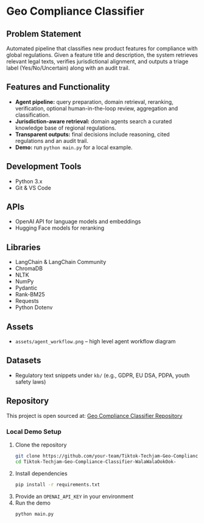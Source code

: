 # Geo Compliance Classifier

## Problem Statement
Automated pipeline that classifies new product features for compliance with global regulations. Given a feature title and description, the system retrieves relevant legal texts, verifies jurisdictional alignment, and outputs a triage label (Yes/No/Uncertain) along with an audit trail.

## Features and Functionality
- **Agent pipeline:** query preparation, domain retrieval, reranking, verification, optional human-in-the-loop review, aggregation and classification.
- **Jurisdiction-aware retrieval:** domain agents search a curated knowledge base of regional regulations.
- **Transparent outputs:** final decisions include reasoning, cited regulations and an audit trail.
- **Demo:** run `python main.py` for a local example.

## Development Tools
- Python 3.x
- Git & VS Code

## APIs
- OpenAI API for language models and embeddings
- Hugging Face models for reranking

## Libraries
- LangChain & LangChain Community
- ChromaDB
- NLTK
- NumPy
- Pydantic
- Rank-BM25
- Requests
- Python Dotenv

## Assets
- `assets/agent_workflow.png` – high level agent workflow diagram

## Datasets
- Regulatory text snippets under `kb/` (e.g., GDPR, EU DSA, PDPA, youth safety laws)

## Repository
This project is open sourced at: [Geo Compliance Classifier Repository](https://github.com/your-team/Tiktok-Techjam-Geo-Compliance-Classifier-WalaWalaOokOok-)

### Local Demo Setup
1. Clone the repository
   ```bash
   git clone https://github.com/your-team/Tiktok-Techjam-Geo-Compliance-Classifier-WalaWalaOokOok-.git
   cd Tiktok-Techjam-Geo-Compliance-Classifier-WalaWalaOokOok-
   ```
2. Install dependencies
   ```bash
   pip install -r requirements.txt
   ```
3. Provide an `OPENAI_API_KEY` in your environment
4. Run the demo
   ```bash
   python main.py
   ```

